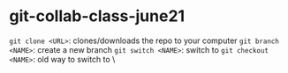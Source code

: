# git-collab-class-june21
`git clone <URL>`: clones/downloads the repo to your computer
`git branch <NAME>`: create a new branch <NAME>
`git switch <NAME>`: switch to <NAME> 
   `git checkout <NAME>`: old way to switch to <NAME>\
